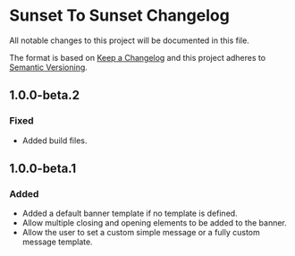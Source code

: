 # Sunset To Sunset Changelog

All notable changes to this project will be documented in this file.

The format is based on [Keep a Changelog](http://keepachangelog.com/) and this project adheres to [Semantic Versioning](http://semver.org/).

## 1.0.0-beta.2
### Fixed
- Added build files.

## 1.0.0-beta.1
### Added
- Added a default banner template if no template is defined.
- Allow multiple closing and opening elements to be added to the banner.
- Allow the user to set a custom simple message or a fully custom message template.